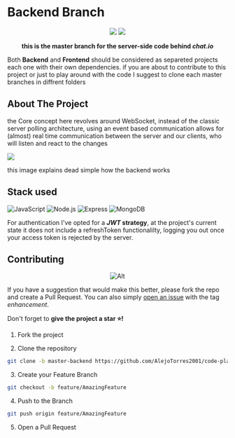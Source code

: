 # Backend Branch

<div align="center">

![](https://img.shields.io/badge/Contributions-Welcome-brightgreen.svg)
![](https://img.shields.io/badge/Maintained%3F-Yes-brightgreen.svg)
  
**this is the master branch for the server-side code behind *chat.io***

</div>

Both **Backend** and **Frontend** should be considered as separeted projects each one with their own dependencies. if you are about to contribute to this project or just to play around with the code I suggest to clone each master branches in diffrent folders


## About The Project

the Core concept here revolves around WebSocket, instead of the classic server polling architecture, using an event based communication allows for (almost) real time communication between the server and our clients, who will listen and react to the changes


![](https://assets-global.website-files.com/5f3c19f18169b62a0d0bf387/6063b23a21c3b62712152916_s_AF0368E13AD8E872887AAEB8143D3778043FBD15CB873272067D0AD9643E97DA_1615370512983_FdqeSaZS.png)

this image explains dead simple how the backend works

## Stack used 
<img  alt="JavaScript"  src="https://img.shields.io/badge/JavaScript-323330?style=for-the-badge&logo=javascript&logoColor=F7DF1E" />
<img  alt="Node.js"  src="https://img.shields.io/badge/Node.js-339933?style=for-the-badge&logo=nodedotjs&logoColor=white" />
<img alt="Express" src="https://img.shields.io/badge/Express.js-000000?style=for-the-badge&logo=express&logoColor=white"/>
<img  alt="MongoDB"  src="https://img.shields.io/badge/MongoDB-4EA94B?style=for-the-badge&logo=mongodb&logoColor=white" />

For authentication I've opted for a ***JWT* strategy**, at the project's current state it does not include a refreshToken functionalilty, logging you out once your access token is rejected by the server.

## Contributing

<div align="center">

![Alt](https://repobeats.axiom.co/api/embed/735a005b42d21617976536b268b913d42e365f63.svg "Repobeats analytics image")

</div>

If you have a suggestion that would make this better, please fork the repo and create a Pull Request. You can also simply [open an issue](https://github.com/AlejoTorres2001/chat.io/issues) with the tag *enhancement*.

Don't forget to **give the project a star ⭐!** 

1. Fork the project

2. Clone the repository

```bash
git clone -b master-backend https://github.com/AlejoTorres2001/code-playground.git
```

3. Create your Feature Branch

```bash
git checkout -b feature/AmazingFeature
```

4. Push to the Branch

```bash
git push origin feature/AmazingFeature
```

5. Open a Pull Request








